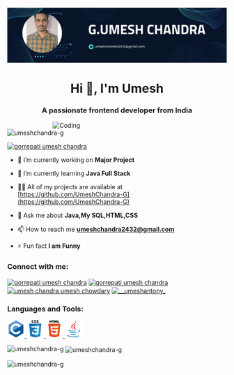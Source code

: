 ![logo](https://github.com/UmeshChandra-G/UmeshChandra-G/blob/main/Banner.jpg)

<h1 align="center">Hi 👋, I'm Umesh</h1>
<h3 align="center">A passionate frontend developer from India</h3>
<img align="right" alt="Coding" width="400" src="https://encrypted-tbn0.gstatic.com/images?q=tbn:ANd9GcTXvjxblu4PKC5ZArJzBYaQieGBET9w7d4BfVGbtCKCH98Bk8LZGwYvLkIdk-poOPVtv3I&usqp=CAU">



<p align="left"> <img src="https://komarev.com/ghpvc/?username=umeshchandra-g&label=Profile%20views&color=0e75b6&style=flat" alt="umeshchandra-g" /> </p>

<p align="left"> <a href="https://twitter.com/gorrepati umesh chandra" target="blank"><img src="https://img.shields.io/twitter/follow/gorrepati umesh chandra?logo=twitter&style=for-the-badge" alt="gorrepati umesh chandra" /></a> </p>

- 🔭 I’m currently working on **Major Project**

- 🌱 I’m currently learning **Java Full Stack**

- 👨‍💻 All of my projects are available at [https://github.com/UmeshChandra-G](https://github.com/UmeshChandra-G)

- 💬 Ask me about **Java,My SQL,HTML,CSS**

- 📫 How to reach me **umeshchandra2432@gmail.com**

- ⚡ Fun fact **I am Funny**

<h3 align="left">Connect with me:</h3>
<p align="left">
<a href="https://x.com/Umesh_ummu_?t=kl_XGYNJc4VC5DLNgN2hIg&s=09" target="blank"><img align="center" src="https://raw.githubusercontent.com/rahuldkjain/github-profile-readme-generator/master/src/images/icons/Social/twitter.svg" alt="gorrepati umesh chandra" height="30" width="40" /></a>
<a href="https://www.linkedin.com/in/gorrepati-umesh-chandra-713579247" target="blank"><img align="center" src="https://raw.githubusercontent.com/rahuldkjain/github-profile-readme-generator/master/src/images/icons/Social/linked-in-alt.svg" alt="gorrepati umesh chandra" height="30" width="40" /></a>
<a href="https://www.facebook.com/share/W6vu3EZaiTjSP24R/?mibextid=qi2Omg" target="blank"><img align="center" src="https://raw.githubusercontent.com/rahuldkjain/github-profile-readme-generator/master/src/images/icons/Social/facebook.svg" alt="umesh chandra umesh chowdary" height="30" width="40" /></a>
<a href="https://www.instagram.com/invites/contact/?i=1d9qv2xqkx3ft&utm_content=3nups3r" target="blank"><img align="center" src="https://raw.githubusercontent.com/rahuldkjain/github-profile-readme-generator/master/src/images/icons/Social/instagram.svg" alt="__umeshantony_" height="30" width="40" /></a>
</p>

<h3 align="left">Languages and Tools:</h3>
<p align="left"> <a href="https://www.cprogramming.com/" target="_blank" rel="noreferrer"> <img src="https://raw.githubusercontent.com/devicons/devicon/master/icons/c/c-original.svg" alt="c" width="40" height="40"/> </a> <a href="https://www.w3schools.com/css/" target="_blank" rel="noreferrer"> <img src="https://raw.githubusercontent.com/devicons/devicon/master/icons/css3/css3-original-wordmark.svg" alt="css3" width="40" height="40"/> </a> <a href="https://www.w3.org/html/" target="_blank" rel="noreferrer"> <img src="https://raw.githubusercontent.com/devicons/devicon/master/icons/html5/html5-original-wordmark.svg" alt="html5" width="40" height="40"/> </a> <a href="https://www.java.com" target="_blank" rel="noreferrer"> <img src="https://raw.githubusercontent.com/devicons/devicon/master/icons/java/java-original.svg" alt="java" width="40" height="40"/> </a> </p>

<p><img align="left" src="https://github-readme-stats.vercel.app/api/top-langs?username=umeshchandra-g&show_icons=true&locale=en&layout=compact" alt="umeshchandra-g" /></p>

<p>&nbsp;<img align="center" src="https://github-readme-stats.vercel.app/api?username=umeshchandra-g&show_icons=true&locale=en" alt="umeshchandra-g" /></p>

<p><img align="center" src="https://github-readme-streak-stats.herokuapp.com/?user=umeshchandra-g&" alt="umeshchandra-g" /></p>
